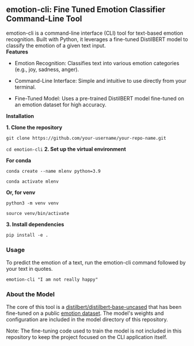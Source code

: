 ## emotion-cli: Fine Tuned Emotion Classifier Command-Line Tool
emotion-cli is a command-line interface (CLI) tool for text-based emotion recognition. Built with Python, it leverages a fine-tuned DistilBERT model to classify the emotion of a given text input.
<br>
**Features**
- Emotion Recognition: Classifies text into various emotion categories (e.g., joy, sadness, anger).

- Command-Line Interface: Simple and intuitive to use directly from your terminal.

- Fine-Tuned Model: Uses a pre-trained DistilBERT model fine-tuned on an emotion dataset for high accuracy.

**Installation**

**1. Clone the repository**

`git clone https://github.com/your-username/your-repo-name.git `

`cd emotion-cli`
**2. Set up the virtual environment**

**For conda**

`conda create --name mlenv python=3.9`

`conda activate mlenv`

**Or, for venv**

`python3 -m venv venv`

`source venv/bin/activate`

**3. Install dependencies**

`pip install -e .`

### Usage

To predict the emotion of a text, run the emotion-cli command followed by your text in quotes.

`emotion-cli "I am not really happy"`

### About the Model

The core of this tool is a [distilbert/distilbert-base-uncased](https://huggingface.co/distilbert/distilbert-base-uncased) that has been fine-tuned on a public [emotion dataset](https://huggingface.co/datasets/dair-ai/emotion). The model's weights and configuration are included in the model directory of this repository.

Note: The fine-tuning code used to train the model is not included in this repository to keep the project focused on the CLI application itself.